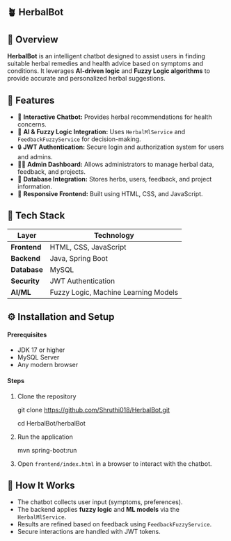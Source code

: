 ## 🪴 HerbalBot

## 🌿 Overview

**HerbalBot** is an intelligent chatbot designed to assist users in finding suitable herbal remedies and health advice based on symptoms and conditions.
It leverages **AI-driven logic** and **Fuzzy Logic algorithms** to provide accurate and personalized herbal suggestions.



## 🚀 Features

* 💬 **Interactive Chatbot:** Provides herbal recommendations for health concerns.
* 🌱 **AI & Fuzzy Logic Integration:** Uses `HerbalMlService` and `FeedbackFuzzyService` for decision-making.
* 🔒 **JWT Authentication:** Secure login and authorization system for users and admins.
* 🧑‍💻 **Admin Dashboard:** Allows administrators to manage herbal data, feedback, and projects.
* 💾 **Database Integration:** Stores herbs, users, feedback, and project information.
* 🎨 **Responsive Frontend:** Built using HTML, CSS, and JavaScript.



## 🧩 Tech Stack

| Layer        | Technology                           |
| ------------ | ------------------------------------ |
| **Frontend** | HTML, CSS, JavaScript                |
| **Backend**  | Java, Spring Boot                    |
| **Database** | MySQL                                |
| **Security** | JWT Authentication                   |
| **AI/ML**    | Fuzzy Logic, Machine Learning Models |



## ⚙️ Installation and Setup

#### Prerequisites

* JDK 17 or higher
* MySQL Server
* Any modern browser

#### Steps

1. Clone the repository

   git clone https://github.com/Shruthi018/HerbalBot.git
   
   cd HerbalBot/herbalBot

3. Run the application

   mvn spring-boot:run
   
4. Open `frontend/index.html` in a browser to interact with the chatbot.



## 🧠 How It Works

* The chatbot collects user input (symptoms, preferences).
* The backend applies **fuzzy logic** and **ML models** via the `HerbalMlService`.
* Results are refined based on feedback using `FeedbackFuzzyService`.
* Secure interactions are handled with JWT tokens.



